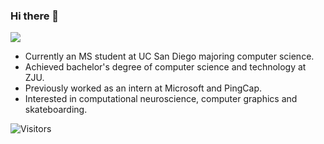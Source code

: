 ### Hi there 👋

[![](https://github-readme-stats.vercel.app/api?username=MartinNose&show_icons=true&hide_border=true&count_private=true&theme=buefy&layout=compact)]() 
<!-- [![](https://github-readme-stats.vercel.app/api/top-langs/?username=MartinNose&layout=compact&hide=html,css,less,ejs&langs_count=11&hide_border=true&theme=buefy)]() -->

- Currently an MS student at UC San Diego majoring computer science.
- Achieved bachelor's degree of computer science and technology at ZJU.
- Previously worked as an intern at Microsoft and PingCap.
- Interested in computational neuroscience, computer graphics and skateboarding.

![Visitors](https://visitor-badge.laobi.icu/badge?page_id=MartinNose) 


